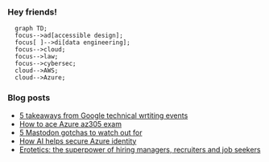 ### Hey friends!

```mermaid
  graph TD;
  focus-->ad[accessible design];
  focus[ ]-->di[data engineering];
  focus-->cloud;
  focus-->law;
  focus-->cybersec;
  cloud-->AWS;
  cloud-->Azure;
```

### Blog posts
<!-- BLOG-POST-LIST:START -->
- [5 takeaways from Google technical wrtiting events](https://tomaszhamerla.com/blog/google-technical-writing/)
- [How to ace Azure az305 exam](https://tomaszhamerla.com/blog/az305-prep/)
- [5 Mastodon gotchas to watch out for](https://tomaszhamerla.com/blog/mastodon-gotchas/)
- [How AI helps secure Azure identity](https://tomaszhamerla.com/blog/ai-securing-azure-identity/)
- [Erotetics: the superpower of hiring managers, recruiters and job seekers](https://tomaszhamerla.com/blog/erotetics/)
<!-- BLOG-POST-LIST:END -->
